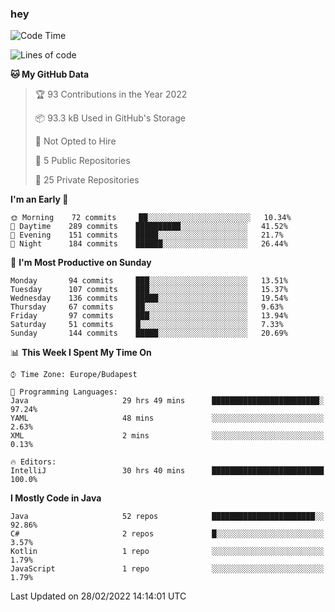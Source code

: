 ### hey

<!--START_SECTION:waka-->
![Code Time](http://img.shields.io/badge/Code%20Time-593%20hrs%2050%20mins-blue)

![Lines of code](https://img.shields.io/badge/From%20Hello%20World%20I%27ve%20Written-444%20Thousand%20lines%20of%20code-blue)

**🐱 My GitHub Data** 

> 🏆 93 Contributions in the Year 2022
 > 
> 📦 93.3 kB Used in GitHub's Storage 
 > 
> 🚫 Not Opted to Hire
 > 
> 📜 5 Public Repositories 
 > 
> 🔑 25 Private Repositories  
 > 
**I'm an Early 🐤** 

```text
🌞 Morning    72 commits     ██░░░░░░░░░░░░░░░░░░░░░░░   10.34% 
🌆 Daytime    289 commits    ██████████░░░░░░░░░░░░░░░   41.52% 
🌃 Evening    151 commits    █████░░░░░░░░░░░░░░░░░░░░   21.7% 
🌙 Night      184 commits    ██████░░░░░░░░░░░░░░░░░░░   26.44%

```
📅 **I'm Most Productive on Sunday** 

```text
Monday       94 commits     ███░░░░░░░░░░░░░░░░░░░░░░   13.51% 
Tuesday      107 commits    ███░░░░░░░░░░░░░░░░░░░░░░   15.37% 
Wednesday    136 commits    █████░░░░░░░░░░░░░░░░░░░░   19.54% 
Thursday     67 commits     ██░░░░░░░░░░░░░░░░░░░░░░░   9.63% 
Friday       97 commits     ███░░░░░░░░░░░░░░░░░░░░░░   13.94% 
Saturday     51 commits     █░░░░░░░░░░░░░░░░░░░░░░░░   7.33% 
Sunday       144 commits    █████░░░░░░░░░░░░░░░░░░░░   20.69%

```


📊 **This Week I Spent My Time On** 

```text
⌚︎ Time Zone: Europe/Budapest

💬 Programming Languages: 
Java                     29 hrs 49 mins      ████████████████████████░   97.24% 
YAML                     48 mins             ░░░░░░░░░░░░░░░░░░░░░░░░░   2.63% 
XML                      2 mins              ░░░░░░░░░░░░░░░░░░░░░░░░░   0.13%

🔥 Editors: 
IntelliJ                 30 hrs 40 mins      █████████████████████████   100.0%

```

**I Mostly Code in Java** 

```text
Java                     52 repos            ███████████████████████░░   92.86% 
C#                       2 repos             █░░░░░░░░░░░░░░░░░░░░░░░░   3.57% 
Kotlin                   1 repo              ░░░░░░░░░░░░░░░░░░░░░░░░░   1.79% 
JavaScript               1 repo              ░░░░░░░░░░░░░░░░░░░░░░░░░   1.79%

```



 Last Updated on 28/02/2022 14:14:01 UTC
<!--END_SECTION:waka-->
